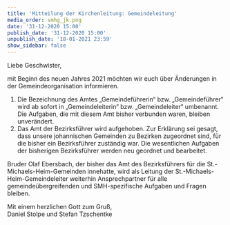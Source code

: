```yaml
---
title: 'Mitteilung der Kirchenleitung: Gemeindeleitung'
media_order: smhg_jk.png
date: '31-12-2020 15:00'
publish_date: '31-12-2020 15:00'
unpublish_date: '18-01-2021 23:59'
show_sidebar: false
---
```


Liebe Geschwister,

mit Beginn des neuen Jahres 2021 möchten wir euch über Änderungen in der Gemeindeorganisation informieren.

1. Die Bezeichnung des Amtes „Gemeindeführerin“ bzw. „Gemeindeführer“ wird ab sofort in „Gemeindeleiterin“ bzw. „Gemeindeleiter“ umbenannt. Die Aufgaben, die mit diesem Amt bisher verbunden waren, bleiben unverändert.
2. Das Amt der Bezirksführer wird aufgehoben. Zur Erklärung sei gesagt, dass unsere johannischen Gemeinden zu Bezirken zugeordnet sind, für die bisher ein Bezirksführer zuständig war. Die wesentlichen Aufgaben der bisherigen Bezirksführer werden neu geordnet und bearbeitet.

Bruder Olaf Ebersbach, der bisher das Amt des Bezirksführers für die St.-Michaels-Heim-Gemeinden innehatte, wird als Leitung der St.-Michaels-Heim-Gemeindeleiter weiterhin Ansprechpartner für alle gemeindeübergreifenden und SMH-spezifische Aufgaben und Fragen bleiben.

Mit einem herzlichen Gott zum Gruß,<br>
Daniel Stolpe und Stefan Tzschentke